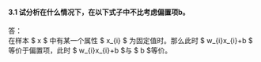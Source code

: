 #### 3.1 试分析在什么情况下，在以下式子中不比考虑偏置项b。
答：   
在样本 $ x $ 中有某一个属性 $ x_{i} $ 为固定值时。那么此时 $ w_{i}x_{i}+b $ 等价于偏置项，此时 $ w_{i}x_{i}+b $与 $ b $等价。